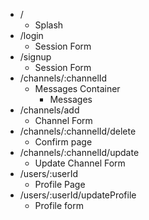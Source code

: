 * /
  * Splash
* /login
  * Session Form
* /signup
  * Session Form
* /channels/:channelId
  * Messages Container
    * Messages
* /channels/add
  * Channel Form
* /channels/:channelId/delete
  * Confirm page
* /channels/:channelId/update
  * Update Channel Form
* /users/:userId
  * Profile Page
* /users/:userId/updateProfile
  * Profile form